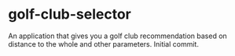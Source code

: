 # golf-club-selector

An application that gives you a golf club recommendation based on distance to the whole and other parameters.
Initial commit.
